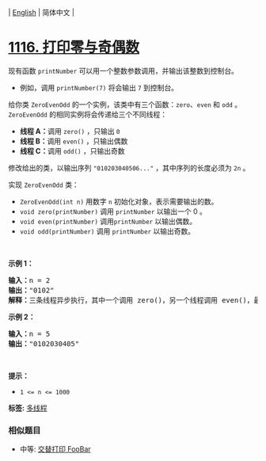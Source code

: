 | [English](README_EN.md) | 简体中文 |

# [1116. 打印零与奇偶数](https://leetcode-cn.com/problems/print-zero-even-odd)
<p>现有函数 <code>printNumber</code> 可以用一个整数参数调用，并输出该整数到控制台。</p>

<ul>
	<li>例如，调用 <code>printNumber(7)</code> 将会输出 <code>7</code> 到控制台。</li>
</ul>

<p>给你类 <code>ZeroEvenOdd</code> 的一个实例，该类中有三个函数：<code>zero</code>、<code>even</code> 和 <code>odd</code> 。<code>ZeroEvenOdd</code> 的相同实例将会传递给三个不同线程：</p>

<ul>
	<li><strong>线程 A：</strong>调用 <code>zero()</code> ，只输出 <code>0</code></li>
	<li><strong>线程 B：</strong>调用 <code>even()</code> ，只输出偶数</li>
	<li><strong>线程 C：</strong>调用 <code>odd()</code> ，只输出奇数</li>
</ul>

<p>修改给出的类，以输出序列 <code>"010203040506..."</code> ，其中序列的长度必须为 <code>2n</code> 。</p>

<p>实现 <code>ZeroEvenOdd</code> 类：</p>

<ul>
	<li><code>ZeroEvenOdd(int n)</code> 用数字 <code>n</code> 初始化对象，表示需要输出的数。</li>
	<li><code>void zero(printNumber)</code> 调用 <code>printNumber</code> 以输出一个 0 。</li>
	<li><code>void even(printNumber)</code> 调用<code>printNumber</code> 以输出偶数。</li>
	<li><code>void odd(printNumber)</code> 调用 <code>printNumber</code> 以输出奇数。</li>
</ul>

<p>&nbsp;</p>

<p><strong>示例 1：</strong></p>

<pre>
<strong>输入：</strong>n = 2
<strong>输出：</strong>"0102"
<strong>解释：</strong>三条线程异步执行，其中一个调用 zero()，另一个线程调用 even()，最后一个线程调用odd()。正确的输出为 "0102"。
</pre>

<p><strong>示例 2：</strong></p>

<pre>
<strong>输入：</strong>n = 5
<strong>输出：</strong>"0102030405"
</pre>

<p>&nbsp;</p>

<p><strong>提示：</strong></p>

<ul>
	<li><code>1 &lt;= n &lt;= 1000</code></li>
</ul>

**标签:**  [多线程](https://leetcode-cn.com/tag/concurrency) 
 ### 相似题目
- 中等:	[交替打印 FooBar](https://leetcode-cn.com/problems/print-foobar-alternately) 
